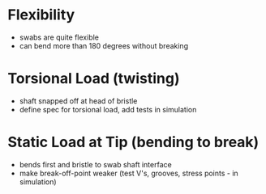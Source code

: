 # Flexibility
- swabs are quite flexible
- can bend more than 180 degrees without breaking


# Torsional Load (twisting)
- shaft snapped off at head of bristle
- define spec for torsional load, add tests in simulation


# Static Load at Tip (bending to break)
- bends first and bristle to swab shaft interface
- make break-off-point weaker (test V's, grooves, stress points - in simulation)
